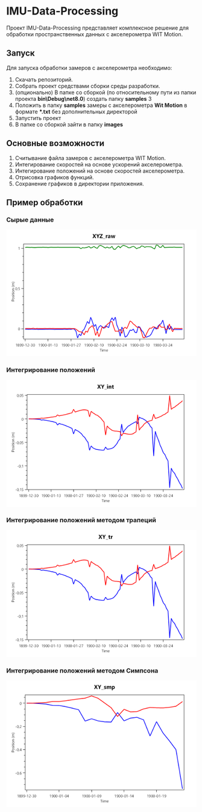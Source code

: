 # IMU-Data-Processing

Проект IMU-Data-Processing представляет комплексное решение для обработки пространственных данных с акселерометра WIT Motion. 

## Запуск

Для запуска обработки замеров с акселерометра необходимо:
1. Скачать репозиторий.
2. Собрать проект средствами сборки среды разработки.
3. (опционально) В папке со сборкой (по относительному пути из папки проекта **bin\Debug\net8.0**) создать папку **samples** 
3
4. Положить в папку **samples**  замеры с акселерометра **Wit Motion** в формате **\*.txt** без дополнительных директорой
5. Запустить проект
6. В папке со сборкой зайти в папку **images** 

## Основные возможности

1. Считывание файла замеров с акселерометра WIT Motion.
2. Интегирование скоростей на основе ускорений акселерометра.
3. Интегирование положений на основе скоростей акселерометра.
4. Отрисовка графиков функций.
5. Сохранение графиков в директории приложения.

## Пример обработки
### Сырые данные

![alt text](doc/images/XYZ_raw.png)

### Интегрирование положений

![alt text](doc/images/XY_int.png)

### Интегрирование положений методом трапеций

![alt text](doc/images/XY_tr.png)

### Интегрирование положений методом Симпсона

![alt text](doc/images/XY_smp.png)
